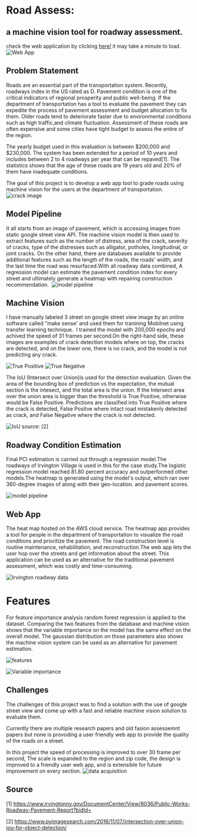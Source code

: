 # Road Assess:
## a machine vision tool for roadway assessment.
check the web application by clicking [here!](http://sohiai.com:8501/) it may take a minute to load.
![Web App](/images/webapp.png)

## Problem Statement
Roads are an essential part of the transportation system. 
Recently, roadways index in the US rated as D. Pavement condition is one of the critical indicators of regional prosperity and public well-being. If the department of transportation has a tool to evaluate the pavement they can expedite the process of pavement assessment and budget allocation to fix them.
Older roads tend to deteriorate faster due to environmental conditions such as high traffic,and climate fluctuation.
Assessment of these roads are often expensive and some cities have tight budget to assess the entire of the region.

The yearly budget used in this evaluation is between $200,000 and $230,000. The system has been extended for a period of 10 years and includes between 2 to 4 roadways per year that can be repaved[1]. The statistics shows that the age of these roads are 19 years old and 20% of them have inadequate conditions.

The goal of this project is to develop a web app tool to grade roads using machine vision for the users at the department of transportation.
![crack image](/images/crack.png)

## Model Pipeline
It all starts from an image of pavement, which is accessing images from static google street view API. The machine vision model is then used to extract features such as the number of distress, area of the crack, severity of cracks, type of the distresses such as alligator, potholes, longitudinal, or joint cracks. On the other hand, there are databases available to provide additional features such as the length of the roads, the roads' width, and the last time the road was resurfaced.With all roadway data combined, A regression model can estimate the pavement condition index for every street and ultimately generate a heatmap with repairing construction recommendation. 
![model pipeline](/images/model_pipeline.png)


## Machine Vision
I have manually labeled 3 street on google street view image by an online software called "make sense' and used them for tranining Mobilnet using transfer learning technique.  I trained the model with 200,000 epochs and achived the speed of 31 frames per second.On the right-hand side, these images are examples of crack detection models where on top, the cracks are detected, and on the lower one, there is no crack, and the model is not predicting any crack.

![True Positive](/images/TP.png)
![True Negative](/images/TN.png)

The IoU (Intersect over Union)is used for the detection evaluation. Given the area of the bounding box of prediction vs the expectation, the mutual section is the intesect, and the total area is the union. If the Intersect area over the union area is bigger than the threshold is True Positive, otherwise would be False Positive. Predictions are classified into True Positive where the crack is detected, False Positve where intact road mistakenly detected as crack, and False Negative where the crack is not detected.

![IoU](/images/iou2.png)
source: [2] 

## Roadway Condition Estimation
Final PCI estimation is carried out through a regression model.The roadways of Irvington Village is used in this for the case study.The logistic regression model reached 81.80 percent accuracy and outperformed other models.The heatmap is generated using the model's output, which ran over 360-degree images of along with their geo-location. and pavement scores.

![model pipeline](/images/reg_bench.png)

## Web App
The heat map hosted on the AWS cloud service. The heatmap app provides a tool for people in the department of transportation to visualize the road conditions and prioritize the pavement. The road construction level is routine maintenance, rehabilitation, and reconstruction.The web app lets the user hop over the streets and get information about the street. This application can be used as an alternative for the traditional pavement assessment, which was costly and time-consuming.

![Irvington roadway data](/images/Irv_data.png)


# Features
For feature importance analysis random forest regression is applied to the dataset. Comparing the two features from the database and machine vision shows that the variable importance on the model has the same effect on the overall model. The gaussian distribution on those parameters also shows the machine vision system can be used as an alternative for pavement estimation.

![features](/images/features.png)

![Variable importance](/images/Var_importance.png)
## Challenges
The challenges of this project was to find a solution with the use of google street view and come up with a fast and reliable machine vision solution to evaluate them.

Currently there are multiple research papers and old fasion assessemnt papers but none is provoding a user friendly web app to provide the quality of the roads on a street.

In this project the speed of processing is improved to over 30 frame per second, The scale is expanded to the region and zip code, the design is improved to a friendly user web app, and is extensible for future improvement on every section.
![data acquisition](/images/3d_data.png)



## Source
[1] https://www.irvingtonny.gov/DocumentCenter/View/8036/Public-Works-Roadway-Pavement-Report?bidId=

[2] https://www.pyimagesearch.com/2016/11/07/intersection-over-union-iou-for-object-detection/
